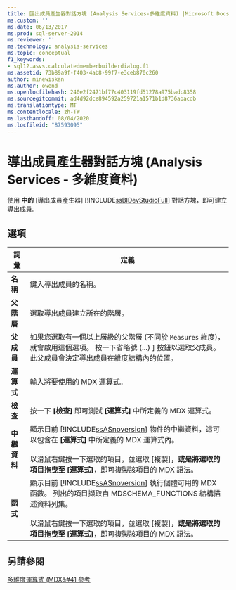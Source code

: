 ```yaml
---
title: 匯出成員產生器對話方塊 (Analysis Services-多維度資料) |Microsoft Docs
ms.custom: ''
ms.date: 06/13/2017
ms.prod: sql-server-2014
ms.reviewer: ''
ms.technology: analysis-services
ms.topic: conceptual
f1_keywords:
- sql12.asvs.calculatedmemberbuilderdialog.f1
ms.assetid: 73b89a9f-f403-4ab8-99f7-e3ceb870c260
author: minewiskan
ms.author: owend
ms.openlocfilehash: 240e2f2471bf77c403119fd51278a975badc8358
ms.sourcegitcommit: ad4d92dce894592a259721a1571b1d8736abacdb
ms.translationtype: MT
ms.contentlocale: zh-TW
ms.lasthandoff: 08/04/2020
ms.locfileid: "87593095"
---
```

# <a name="calculated-member-builder-dialog-box-analysis-services---multidimensional-data"></a>導出成員產生器對話方塊 (Analysis Services - 多維度資料)
  使用 **中的** [導出成員產生器] [!INCLUDE[ssBIDevStudioFull](../includes/ssbidevstudiofull-md.md)] 對話方塊，即可建立導出成員。  
  
## <a name="options"></a>選項  
  
|詞彙|定義|  
|----------|----------------|  
|**名稱**|鍵入導出成員的名稱。|  
|**父階層**|選取導出成員建立所在的階層。|  
|**父成員**|如果您選取有一個以上層級的父階層 (不同於 `Measures` 維度)，就會啟用這個選項。 按一下省略號 (**...**) ] 按鈕以選取父成員。 此父成員會決定導出成員在維度結構內的位置。|  
|**運算式**|輸入將要使用的 MDX 運算式。|  
|**檢查**|按一下 **[檢查]** 即可測試 **[運算式]** 中所定義的 MDX 運算式。|  
|**中繼資料**|顯示目前 [!INCLUDE[ssASnoversion](../includes/ssasnoversion-md.md)] 物件的中繼資料，這可以包含在 **[運算式]** 中所定義的 MDX 運算式內。<br /><br /> 以滑鼠右鍵按一下選取的項目，並選取 [複製]****，或是將選取的項目拖曳至 [運算式]****，即可複製該項目的 MDX 語法。|  
|**函式**|顯示目前 [!INCLUDE[ssASnoversion](../includes/ssasnoversion-md.md)] 執行個體可用的 MDX 函數。 列出的項目擷取自 MDSCHEMA_FUNCTIONS 結構描述資料列集。<br /><br /> 以滑鼠右鍵按一下選取的項目，並選取 [複製]****，或是將選取的項目拖曳至 [運算式]****，即可複製該項目的 MDX 語法。|  
  
## <a name="see-also"></a>另請參閱  
 [多維度運算式 &#40;MDX&#41 參考](/sql/mdx/multidimensional-expressions-mdx-reference)  
  
  
